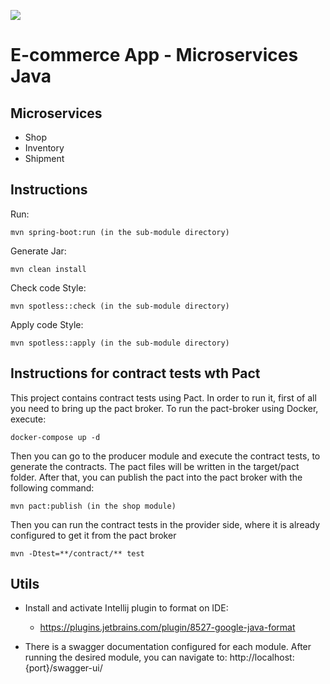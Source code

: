 ![](https://github.com/teixeira-fernando/EcommerceApp/workflows/JavaCIMaven/badge.svg)

# E-commerce App - Microservices Java

## Microservices
* Shop
* Inventory
* Shipment

## Instructions

Run: 

```
mvn spring-boot:run (in the sub-module directory)
```

Generate Jar: 

``` 
mvn clean install 
```

Check code Style:
``` 
mvn spotless::check (in the sub-module directory)
```

Apply code Style:
``` 
mvn spotless::apply (in the sub-module directory)
```

## Instructions for contract tests wth Pact

This project contains contract tests using Pact. In order to run it, first of all you need to bring up the pact broker.
To run the pact-broker using Docker, execute:
``` 
docker-compose up -d
```

Then you can go to the producer module and execute the contract tests, to generate the contracts. The pact files will be written in the target/pact folder.
After that, you can publish the pact into the pact broker with the following command:
``` 
mvn pact:publish (in the shop module)
```
Then you can run the contract tests in the provider side, where it is already configured to get it from the pact broker
``` 
mvn -Dtest=**/contract/** test
``` 

## Utils 

* Install and activate Intellij plugin to format on IDE:
    * https://plugins.jetbrains.com/plugin/8527-google-java-format

* There is a swagger documentation configured for each module. After running the desired module, you can navigate to: http://localhost:{port}/swagger-ui/